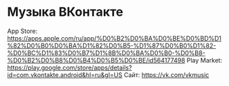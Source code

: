 # Музыка ВКонтакте

App Store: https://apps.apple.com/ru/app/%D0%B2%D0%BA%D0%BE%D0%BD%D1%82%D0%B0%D0%BA%D1%82%D0%B5-%D1%87%D0%B0%D1%82-%D0%BC%D1%83%D0%B7%D1%8B%D0%BA%D0%B0-%D0%B8-%D0%B2%D0%B8%D0%B4%D0%B5%D0%BE/id564177498
Play Market: https://play.google.com/store/apps/details?id=com.vkontakte.android&hl=ru&gl=US
Сайт: https://vk.com/vkmusic